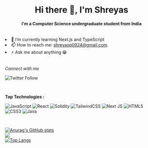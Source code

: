 <h1 align="center"> Hi there 👋, I'm Shreyas  </h1>
<h4 align="center">I'm a Computer Science undergraduate student from India</h4>
<br

- 🔭 I’m currently learning Next.js and TypeScript 
- 📫 How to reach me: shreyasp0924@gmail.com.
- ⚡ Ask me about anything 😁
<br>

*Connect with me*  


![Twitter Follow](https://img.shields.io/twitter/follow/Shreyas0924?style=social)



<!-- <a href="https://twitter.com/Shreyas0924" target="blank"><img align="center" src="https://raw.githubusercontent.com/rahuldkjain/github-profile-readme-generator/master/src/images/icons/Social/twitter.svg" alt="Shreyas0924" height="30" width="40" /></a> 

<a href="https://linkedin.com/in/shreyas-p-854252201" target="blank"><img align="center" src="https://raw.githubusercontent.com/rahuldkjain/github-profile-readme-generator/master/src/images/icons/Social/linked-in-alt.svg" alt="shreyas-p-854252201" height="30" width="40" /></a>

 -->

<br>


**Top Technologies :**

![JavaScript](https://img.shields.io/badge/javascript-%23323330.svg?style=for-the-badge&logo=javascript&logoColor=%23F7DF1E) ![React](https://img.shields.io/badge/react-%2320232a.svg?style=for-the-badge&logo=react&logoColor=%2361DAFB) ![Solidity](https://img.shields.io/badge/Solidity-%23363636.svg?style=for-the-badge&logo=solidity&logoColor=white) ![TailwindCSS](https://img.shields.io/badge/tailwindcss-%2338B2AC.svg?style=for-the-badge&logo=tailwind-css&logoColor=white) ![Next JS](https://img.shields.io/badge/Next-black?style=for-the-badge&logo=next.js&logoColor=white) ![HTML5](https://img.shields.io/badge/html5-%23E34F26.svg?style=for-the-badge&logo=html5&logoColor=white) ![CSS3](https://img.shields.io/badge/css3-%231572B6.svg?style=for-the-badge&logo=css3&logoColor=white) ![Java](https://img.shields.io/badge/java-%23ED8B00.svg?style=for-the-badge&logo=java&logoColor=white)  



<br>


[![Anurag's GitHub stats](https://github-readme-stats.vercel.app/api?username=shreyas0924&theme=tokyonight&show_icons=true&hide_border=true)](https://github.com/shreyas0924/github-readme-stats)   
![](https://github-readme-streak-stats.herokuapp.com/?user=shreyas0924&theme=tokyonight&hide_border=true)<br/>
[![Top Langs](https://github-readme-stats.vercel.app/api/top-langs/?username=shreyas0924&theme=tokyonight&layout=compact&show_icons=true&hide_border=true)](https://github.com/shreyas0924/github-readme-stats)















